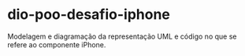 # dio-poo-desafio-iphone
Modelagem e diagramação da representação UML e código no que se refere ao componente iPhone.
